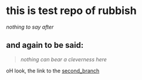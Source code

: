 # this is test repo of rubbish

*nothing to say after*

## and again to be said:
> *nothing can bear a cleverness here*

oH look, the link to the [second_branch](https://github.com/conny-mi-conny/first_test/tree/second_branch)
